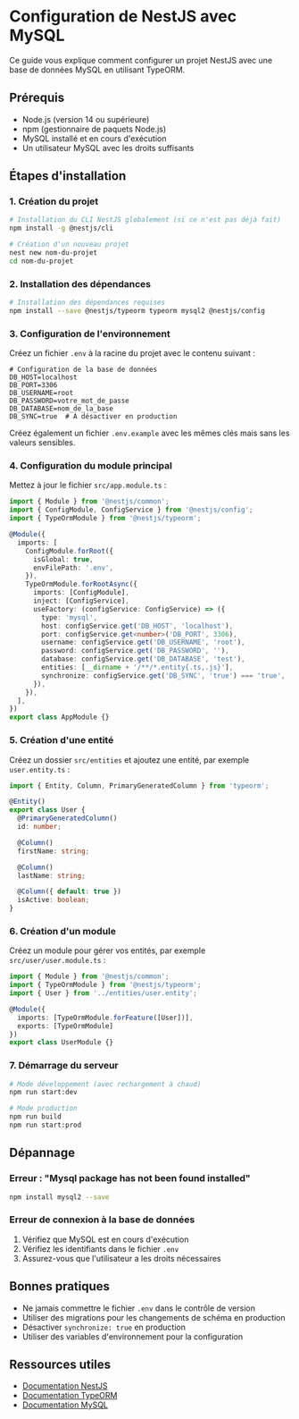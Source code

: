 # Configuration de NestJS avec MySQL

Ce guide vous explique comment configurer un projet NestJS avec une base de données MySQL en utilisant TypeORM.

## Prérequis

- Node.js (version 14 ou supérieure)
- npm (gestionnaire de paquets Node.js)
- MySQL installé et en cours d'exécution
- Un utilisateur MySQL avec les droits suffisants

## Étapes d'installation

### 1. Création du projet

```bash
# Installation du CLI NestJS globalement (si ce n'est pas déjà fait)
npm install -g @nestjs/cli

# Création d'un nouveau projet
nest new nom-du-projet
cd nom-du-projet
```

### 2. Installation des dépendances

```bash
# Installation des dépendances requises
npm install --save @nestjs/typeorm typeorm mysql2 @nestjs/config
```

### 3. Configuration de l'environnement

Créez un fichier `.env` à la racine du projet avec le contenu suivant :

```env
# Configuration de la base de données
DB_HOST=localhost
DB_PORT=3306
DB_USERNAME=root
DB_PASSWORD=votre_mot_de_passe
DB_DATABASE=nom_de_la_base
DB_SYNC=true  # À désactiver en production
```

Créez également un fichier `.env.example` avec les mêmes clés mais sans les valeurs sensibles.

### 4. Configuration du module principal

Mettez à jour le fichier `src/app.module.ts` :

```typescript
import { Module } from '@nestjs/common';
import { ConfigModule, ConfigService } from '@nestjs/config';
import { TypeOrmModule } from '@nestjs/typeorm';

@Module({
  imports: [
    ConfigModule.forRoot({
      isGlobal: true,
      envFilePath: '.env',
    }),
    TypeOrmModule.forRootAsync({
      imports: [ConfigModule],
      inject: [ConfigService],
      useFactory: (configService: ConfigService) => ({
        type: 'mysql',
        host: configService.get('DB_HOST', 'localhost'),
        port: configService.get<number>('DB_PORT', 3306),
        username: configService.get('DB_USERNAME', 'root'),
        password: configService.get('DB_PASSWORD', ''),
        database: configService.get('DB_DATABASE', 'test'),
        entities: [__dirname + '/**/*.entity{.ts,.js}'],
        synchronize: configService.get('DB_SYNC', 'true') === 'true',
      }),
    }),
  ],
})
export class AppModule {}
```

### 5. Création d'une entité

Créez un dossier `src/entities` et ajoutez une entité, par exemple `user.entity.ts` :

```typescript
import { Entity, Column, PrimaryGeneratedColumn } from 'typeorm';

@Entity()
export class User {
  @PrimaryGeneratedColumn()
  id: number;

  @Column()
  firstName: string;

  @Column()
  lastName: string;

  @Column({ default: true })
  isActive: boolean;
}
```

### 6. Création d'un module

Créez un module pour gérer vos entités, par exemple `src/user/user.module.ts` :

```typescript
import { Module } from '@nestjs/common';
import { TypeOrmModule } from '@nestjs/typeorm';
import { User } from '../entities/user.entity';

@Module({
  imports: [TypeOrmModule.forFeature([User])],
  exports: [TypeOrmModule]
})
export class UserModule {}
```

### 7. Démarrage du serveur

```bash
# Mode développement (avec rechargement à chaud)
npm run start:dev

# Mode production
npm run build
npm run start:prod
```

## Dépannage ##

### Erreur : "Mysql package has not been found installed"

```bash
npm install mysql2 --save
```

### Erreur de connexion à la base de données

1. Vérifiez que MySQL est en cours d'exécution
2. Vérifiez les identifiants dans le fichier `.env`
3. Assurez-vous que l'utilisateur a les droits nécessaires

## Bonnes pratiques

- Ne jamais commettre le fichier `.env` dans le contrôle de version
- Utiliser des migrations pour les changements de schéma en production
- Désactiver `synchronize: true` en production
- Utiliser des variables d'environnement pour la configuration

## Ressources utiles

- [Documentation NestJS](https://docs.nestjs.com/)
- [Documentation TypeORM](https://typeorm.io/)
- [Documentation MySQL](https://dev.mysql.com/doc/)
